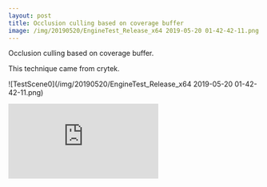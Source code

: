 ```yaml
---
layout: post
title: Occlusion culling based on coverage buffer
image: /img/20190520/EngineTest_Release_x64 2019-05-20 01-42-42-11.png
---
```


Occlusion culling based on coverage buffer.

This technique came from crytek. 

![TestScene0](/img/20190520/EngineTest_Release_x64 2019-05-20 01-42-42-11.png)

<iframe src='https://view.officeapps.live.com/op/embed.aspx?src=http://advances.realtimerendering.com/s2011/SousaSchulzKazyan%20-%20CryEngine%203%20Rendering%20Secrets%20((Siggraph%202011%20Advances%20in%20Real-Time%20Rendering%20Course).ppt' width='px' height='px' frameborder='0'>
</iframe>



